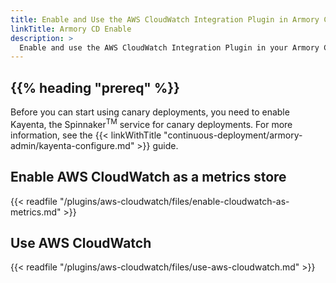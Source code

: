 ```yaml
---
title: Enable and Use the AWS CloudWatch Integration Plugin in Armory CD
linkTitle: Armory CD Enable
description: >
  Enable and use the AWS CloudWatch Integration Plugin in your Armory Continuous Deployment instance.
---
```



## {{% heading "prereq" %}}

Before you can start using canary deployments, you need to enable Kayenta, the Spinnaker<sup>TM</sup> service for canary deployments. For more information, see the {{< linkWithTitle "continuous-deployment/armory-admin/kayenta-configure.md" >}} guide.

## Enable AWS CloudWatch as a metrics store

{{< readfile "/plugins/aws-cloudwatch/files/enable-cloudwatch-as-metrics.md" >}}

## Use AWS CloudWatch

{{< readfile "/plugins/aws-cloudwatch/files/use-aws-cloudwatch.md" >}}